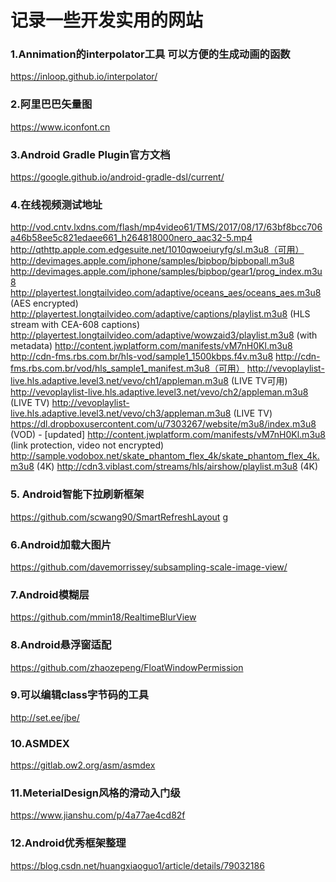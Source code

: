# 记录一些开发实用的网站

### 1.Annimation的interpolator工具 可以方便的生成动画的函数
https://inloop.github.io/interpolator/

### 2.阿里巴巴矢量图
https://www.iconfont.cn

### 3.Android Gradle Plugin官方文档
https://google.github.io/android-gradle-dsl/current/

### 4.在线视频测试地址
http://vod.cntv.lxdns.com/flash/mp4video61/TMS/2017/08/17/63bf8bcc706a46b58ee5c821edaee661_h264818000nero_aac32-5.mp4
http://qthttp.apple.com.edgesuite.net/1010qwoeiuryfg/sl.m3u8（可用）
http://devimages.apple.com/iphone/samples/bipbop/bipbopall.m3u8
http://devimages.apple.com/iphone/samples/bipbop/gear1/prog_index.m3u8
http://playertest.longtailvideo.com/adaptive/oceans_aes/oceans_aes.m3u8 (AES encrypted)
http://playertest.longtailvideo.com/adaptive/captions/playlist.m3u8 (HLS stream with CEA-608 captions)
http://playertest.longtailvideo.com/adaptive/wowzaid3/playlist.m3u8 (with metadata)
http://content.jwplatform.com/manifests/vM7nH0Kl.m3u8
http://cdn-fms.rbs.com.br/hls-vod/sample1_1500kbps.f4v.m3u8
http://cdn-fms.rbs.com.br/vod/hls_sample1_manifest.m3u8（可用）
http://vevoplaylist-live.hls.adaptive.level3.net/vevo/ch1/appleman.m3u8 (LIVE TV可用)
http://vevoplaylist-live.hls.adaptive.level3.net/vevo/ch2/appleman.m3u8 (LIVE TV)
http://vevoplaylist-live.hls.adaptive.level3.net/vevo/ch3/appleman.m3u8 (LIVE TV)
https://dl.dropboxusercontent.com/u/7303267/website/m3u8/index.m3u8 (VOD) - [updated]
http://content.jwplatform.com/manifests/vM7nH0Kl.m3u8 (link protection, video not encrypted)
http://sample.vodobox.net/skate_phantom_flex_4k/skate_phantom_flex_4k.m3u8 (4K)
http://cdn3.viblast.com/streams/hls/airshow/playlist.m3u8 (4K)

### 5. Android智能下拉刷新框架
https://github.com/scwang90/SmartRefreshLayout
g
### 6.Android加载大图片
https://github.com/davemorrissey/subsampling-scale-image-view/

### 7.Android模糊层
https://github.com/mmin18/RealtimeBlurView

### 8.Android悬浮窗适配
https://github.com/zhaozepeng/FloatWindowPermission

### 9.可以编辑class字节码的工具
http://set.ee/jbe/

### 10.ASMDEX 
https://gitlab.ow2.org/asm/asmdex

### 11.MeterialDesign风格的滑动入门级
https://www.jianshu.com/p/4a77ae4cd82f

### 12.Android优秀框架整理
https://blog.csdn.net/huangxiaoguo1/article/details/79032186

